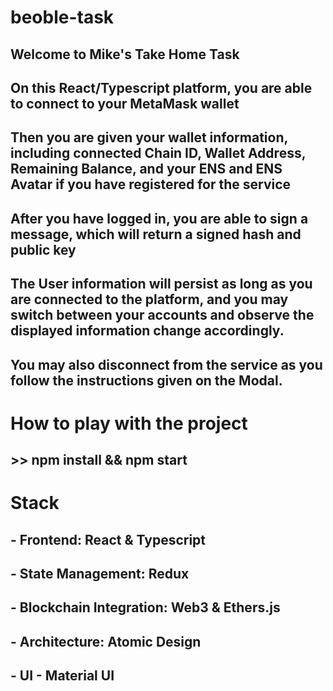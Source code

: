 # beoble-task

## Welcome to Mike's Take Home Task

## On this React/Typescript platform, you are able to connect to your MetaMask wallet

## Then you are given your wallet information, including connected Chain ID, Wallet Address, Remaining Balance, and your ENS and ENS Avatar if you have registered for the service

## After you have logged in, you are able to sign a message, which will return a signed hash and public key

## The User information will persist as long as you are connected to the platform, and you may switch between your accounts and observe the displayed information change accordingly.

## You may also disconnect from the service as you follow the instructions given on the Modal.

# How to play with the project

## >> npm install && npm start

# Stack

## - Frontend: React & Typescript

## - State Management: Redux

## - Blockchain Integration: Web3 & Ethers.js

## - Architecture: Atomic Design

## - UI - Material UI
